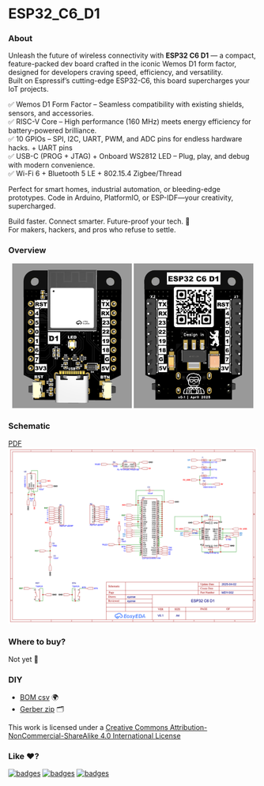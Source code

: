 # ESP32_C6_D1

### About
Unleash the future of wireless connectivity with **ESP32 C6 D1** — a compact, feature-packed dev board crafted in the iconic Wemos D1 form factor, designed for developers craving speed, efficiency, and versatility.   
Built on Espressif’s cutting-edge ESP32-C6, this board supercharges your IoT projects.  
  
✅ Wemos D1 Form Factor – Seamless compatibility with existing shields, sensors, and accessories.  
✅ RISC-V Core – High performance (160 MHz) meets energy efficiency for battery-powered brilliance.  
✅ 10 GPIOs – SPI, I2C, UART, PWM, and ADC pins for endless hardware hacks. + UART pins  
✅ USB-C (PROG + JTAG) + Onboard WS2812 LED – Plug, play, and debug with modern convenience.  
✅ Wi-Fi 6 + Bluetooth 5 LE + 802.15.4 Zigbee/Thread  
  
Perfect for smart homes, industrial automation, or bleeding-edge prototypes. Code in Arduino, PlatformIO, or ESP-IDF—your creativity, supercharged.  
  
Build faster. Connect smarter. Future-proof your tech. 🚀  
For makers, hackers, and pros who refuse to settle.  
  
### Overview
<div align="center">
<img width="48%" src="https://raw.githubusercontent.com/xyzroe/ESP32_C6_D1/main/images/top.png">
<img width="48%" src="https://raw.githubusercontent.com/xyzroe/ESP32_C6_D1/main/images/bottom.png">
</div>


### Schematic
[PDF](./files/Schematic.pdf)  
![Schematic](https://raw.githubusercontent.com/xyzroe/ESP32_C6_D1/main/images/Schematic.png) 

### Where to buy?
Not yet 🚀

### DIY
- [BOM csv](./files/BOM.csv) 🌍
- [Gerber zip](./files/Gerber.zip) 🗂

This work is licensed under a <a rel="license" href="http://creativecommons.org/licenses/by-nc-sa/4.0/">Creative Commons Attribution-NonCommercial-ShareAlike 4.0 International License</a>

### Like ♥️?
[![badges](https://badges.aleen42.com/src/buymeacoffee.svg)](https://www.buymeacoffee.com/xyzroe) 
[![badges](https://badges.aleen42.com/src/github.svg)](https://github.com/sponsors/xyzroe)
[![badges](https://badges.aleen42.com/src/paypal.svg)](http://paypal.me/xyzroe) 
